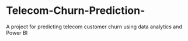 # Telecom-Churn-Prediction-
A project for predicting telecom customer churn using data analytics and Power BI
